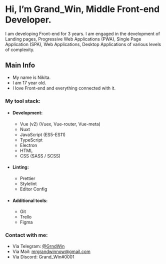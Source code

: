 # Hi, I’m Grand_Win, Middle Front-end Developer. #

I am developing Front-end for 3 years. I am engaged in the development of Landing pages, Progressive Web Applications (PWA), Single Page Application (SPA), Web Applications, Desktop Applications of various levels of complexity.

## Main Info ##
- My name is Nikita.
- I am 17 year old.
- I love Front-end and everything connected with it.

### My tool stack: ###

- ####  Development: ####
    - Vue (v2) (Vuex, Vue-router, Vue-meta)
    - Nuxt
    - JavaScript (ES5-ES11)
    - TypeScript
    - Electron
    - HTML
    - CSS (SASS / SCSS)

- #### Linting: ####
    - Prettier
    - Stylelint
    - Editor Config

- #### Additional tools: ####
    - Git
    - Trello
    - Figma

### Contact with me: ###
  + Via Telegram: [@GrndWin](https://t.me/GrndWin "Open in Telegram")
  + Via Mail: mrgrandwinnow@gmail.com
  + Via Discord: Grand_Win#0001
